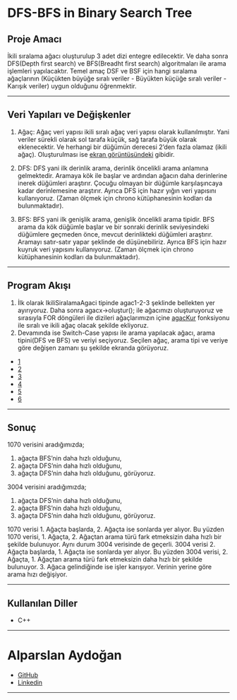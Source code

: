 # DFS-BFS in Binary Search Tree

## Proje Amacı
İkili sıralama ağacı oluşturulup 3 adet dizi entegre edilecektir. Ve daha sonra DFS(Depth first search) ve BFS(Breadht first search) algoritmaları ile arama işlemleri yapılacaktır. Temel amaç DSF ve BSF için hangi sıralama ağaçlarının (Küçükten büyüğe sıralı veriler - Büyükten küçüğe sıralı veriler - Karışık veriler) uygun olduğunu öğrenmektir.
*** 
## Veri Yapıları ve Değişkenler
1. Ağaç: Ağaç veri yapısı ikili sıralı ağaç veri yapısı olarak kullanılmıştır. Yani veriler sürekli olarak sol tarafa küçük, sağ tarafa büyük olarak eklenecektir. Ve herhangi bir düğümün derecesi 2’den fazla olamaz (ikili ağaç). Oluşturulması ise [ekran görüntüsündeki](https://raw.githubusercontent.com/Alparslan524/DFS-BFSinBinarySearchTree/main/EkranGoruntuleri/AğaçYapisi.png) gibidir.

2. DFS: DFS yani ilk derinlik arama, derinlik öncelikli arama anlamına gelmektedir. Aramaya kök ile başlar ve ardından ağacın daha derinlerine inerek düğümleri araştırır. Çocuğu olmayan bir düğümle karşılaşıncaya kadar derinlemesine araştırır. Ayrıca DFS için hazır yığın veri yapısını kullanıyoruz. (Zaman ölçmek için chrono kütüphanesinin kodları da bulunmaktadır).
3. BFS: BFS yani ilk genişlik arama, genişlik öncelikli arama tipidir. BFS arama da kök düğümle başlar ve bir sonraki derinlik seviyesindeki düğümlere geçmeden önce, mevcut derinlikteki düğümleri araştırır. Aramayı satır-satır yapar şeklinde de düşünebiliriz. Ayrıca BFS için hazır kuyruk veri yapısını kullanıyoruz. (Zaman ölçmek için chrono kütüphanesinin kodları da bulunmaktadır).
***
## Program Akışı
1. İlk olarak IkiliSiralamaAgaci tipinde agac1-2-3 şeklinde bellekten yer ayırıyoruz. Daha sonra agacx->oluştur(); ile ağacımızı oluşturuyoruz ve sırasıyla FOR döngüleri ile dizileri ağaçlarımızın içine [agacKur](https://raw.githubusercontent.com/Alparslan524/DFS-BFSinBinarySearchTree/main/EkranGoruntuleri/AğaçOluştur.png) fonksiyonu ile sıralı ve ikili ağaç olacak şekilde ekliyoruz.  
2. Devamında ise Switch-Case yapısı ile arama yapılacak ağacı, arama tipini(DFS ve BFS) ve veriyi seçiyoruz. Seçilen ağaç, arama tipi ve veriye göre değişen zamanı şu şekilde ekranda görüyoruz. 
* [1](https://raw.githubusercontent.com/Alparslan524/DFS-BFSinBinarySearchTree/main/EkranGoruntuleri/1.png)
* [2](https://raw.githubusercontent.com/Alparslan524/DFS-BFSinBinarySearchTree/main/EkranGoruntuleri/2.png)
* [3](https://raw.githubusercontent.com/Alparslan524/DFS-BFSinBinarySearchTree/main/EkranGoruntuleri/3.png)
* [4](https://raw.githubusercontent.com/Alparslan524/DFS-BFSinBinarySearchTree/main/EkranGoruntuleri/4.png)
* [5](https://raw.githubusercontent.com/Alparslan524/DFS-BFSinBinarySearchTree/main/EkranGoruntuleri/5.png)
* [6](https://raw.githubusercontent.com/Alparslan524/DFS-BFSinBinarySearchTree/main/EkranGoruntuleri/6.png)
***
## Sonuç
1070 verisini aradığımızda;
1.	ağaçta BFS’nin daha hızlı olduğunu,
2.	ağaçta DFS’nin daha hızlı olduğunu,
3.	ağaçta DFS’nin daha hızlı olduğunu,
görüyoruz. 

3004 verisini aradığımızda;
1.  ağaçta DFS’nin daha hızlı olduğunu,
2.	ağaçta BFS’nin daha hızlı olduğunu,
3.	ağaçta DFS’nin daha hızlı olduğunu,
görüyoruz.

1070 verisi 1. Ağaçta başlarda, 2. Ağaçta ise sonlarda yer alıyor.  Bu yüzden 1070 verisi, 1. Ağaçta, 2. Ağaçtan arama türü fark etmeksizin daha hızlı bir şekilde bulunuyor.
Aynı durum 3004 verisinde de geçerli. 3004 verisi 2. Ağaçta başlarda, 1. Ağaçta ise sonlarda yer alıyor.  Bu yüzden 3004 verisi, 2. Ağaçta, 1. Ağaçtan arama türü fark etmeksizin daha hızlı bir şekilde bulunuyor.
3. Ağaca gelindiğinde ise işler karışıyor. Verinin yerine göre arama hızı değişiyor.
***
## Kullanılan Diller
* C++
***


# Alparslan Aydoğan
- [GitHub](https://github.com/Alparslan524)
- [Linkedin](https://www.linkedin.com/in/alparslan-aydoğan-6038771bb/)
***
